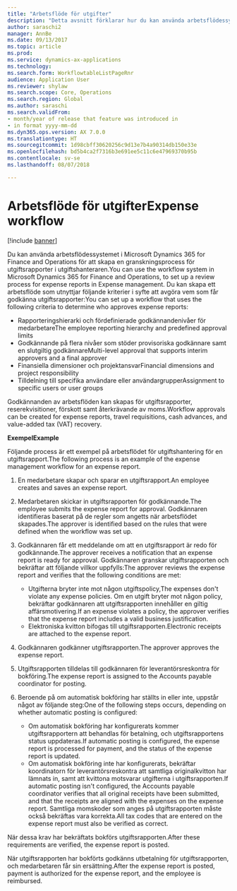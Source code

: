 ```yaml
---
title: "Arbetsflöde för utgifter"
description: "Detta avsnitt förklarar hur du kan använda arbetsflödessystemet i Microsoft Dynamics 365 for Finance and Operations för att skapa en granskningsprocess för utgiftsrapporter i utgiftshanteraren."
author: saraschi2
manager: AnnBe
ms.date: 09/13/2017
ms.topic: article
ms.prod: 
ms.service: dynamics-ax-applications
ms.technology: 
ms.search.form: WorkflowtableListPageRnr
audience: Application User
ms.reviewer: shylaw
ms.search.scope: Core, Operations
ms.search.region: Global
ms.author: saraschi
ms.search.validFrom:
- month/year of release that feature was introduced in
- in format yyyy-mm-dd
ms.dyn365.ops.version: AX 7.0.0
ms.translationtype: HT
ms.sourcegitcommit: 1d98cbff30620256c9d13e7b4a90314db150e33e
ms.openlocfilehash: bd5b4ca2f7316b3e691ee5c11c6e47969370b95b
ms.contentlocale: sv-se
ms.lasthandoff: 08/07/2018

---
```


# <a name="expense-workflow"></a><span data-ttu-id="3e07e-103">Arbetsflöde för utgifter</span><span class="sxs-lookup"><span data-stu-id="3e07e-103">Expense workflow</span></span>

[!include [banner](../includes/banner.md)]

<span data-ttu-id="3e07e-104">Du kan använda arbetsflödessystemet i Microsoft Dynamics 365 for Finance and Operations för att skapa en granskningsprocess för utgiftsrapporter i utgiftshanteraren.</span><span class="sxs-lookup"><span data-stu-id="3e07e-104">You can use the workflow system in Microsoft Dynamics 365 for Finance and Operations, to set up a review process for expense reports in Expense management.</span></span> <span data-ttu-id="3e07e-105">Du kan skapa ett arbetsflöde som utnyttjar följande kriterier i syfte att avgöra vem som får godkänna utgiftsrapporter:</span><span class="sxs-lookup"><span data-stu-id="3e07e-105">You can set up a workflow that uses the following criteria to determine who approves expense reports:</span></span>

- <span data-ttu-id="3e07e-106">Rapporteringshierarki och fördefinierade godkännandenivåer för medarbetare</span><span class="sxs-lookup"><span data-stu-id="3e07e-106">The employee reporting hierarchy and predefined approval limits</span></span>
- <span data-ttu-id="3e07e-107">Godkännande på flera nivåer som stöder provisoriska godkännare samt en slutgiltig godkännare</span><span class="sxs-lookup"><span data-stu-id="3e07e-107">Multi-level approval that supports interim approvers and a final approver</span></span>
- <span data-ttu-id="3e07e-108">Finansiella dimensioner och projektansvar</span><span class="sxs-lookup"><span data-stu-id="3e07e-108">Financial dimensions and project responsibility</span></span>
- <span data-ttu-id="3e07e-109">Tilldelning till specifika användare eller användargrupper</span><span class="sxs-lookup"><span data-stu-id="3e07e-109">Assignment to specific users or user groups</span></span>

<span data-ttu-id="3e07e-110">Godkännanden av arbetsflöden kan skapas för utgiftsrapporter, reserekvisitioner, förskott samt återkrävande av moms.</span><span class="sxs-lookup"><span data-stu-id="3e07e-110">Workflow approvals can be created for expense reports, travel requisitions, cash advances, and value-added tax (VAT) recovery.</span></span>

<span data-ttu-id="3e07e-111">**Exempel**</span><span class="sxs-lookup"><span data-stu-id="3e07e-111">**Example**</span></span>

<span data-ttu-id="3e07e-112">Följande process är ett exempel på arbetsflödet för utgiftshantering för en utgiftsrapport.</span><span class="sxs-lookup"><span data-stu-id="3e07e-112">The following process is an example of the expense management workflow for an expense report.</span></span>

1. <span data-ttu-id="3e07e-113">En medarbetare skapar och sparar en utgiftsrapport.</span><span class="sxs-lookup"><span data-stu-id="3e07e-113">An employee creates and saves an expense report.</span></span>
2. <span data-ttu-id="3e07e-114">Medarbetaren skickar in utgiftsrapporten för godkännande.</span><span class="sxs-lookup"><span data-stu-id="3e07e-114">The employee submits the expense report for approval.</span></span> <span data-ttu-id="3e07e-115">Godkännaren identifieras baserat på de regler som angetts när arbetsflödet skapades.</span><span class="sxs-lookup"><span data-stu-id="3e07e-115">The approver is identified based on the rules that were defined when the workflow was set up.</span></span>
3. <span data-ttu-id="3e07e-116">Godkännaren får ett meddelande om att en utgiftsrapport är redo för godkännande.</span><span class="sxs-lookup"><span data-stu-id="3e07e-116">The approver receives a notification that an expense report is ready for approval.</span></span> <span data-ttu-id="3e07e-117">Godkännaren granskar utgiftsrapporten och bekräftar att följande villkor uppfylls:</span><span class="sxs-lookup"><span data-stu-id="3e07e-117">The approver reviews the expense report and verifies that the following conditions are met:</span></span>

    - <span data-ttu-id="3e07e-118">Utgifterna bryter inte mot någon utgiftspolicy,</span><span class="sxs-lookup"><span data-stu-id="3e07e-118">The expenses don't violate any expense policies.</span></span> <span data-ttu-id="3e07e-119">Om en utgift bryter mot någon policy, bekräftar godkännaren att utgiftsrapporten innehåller en giltig affärsmotivering.</span><span class="sxs-lookup"><span data-stu-id="3e07e-119">If an expense violates a policy, the approver verifies that the expense report includes a valid business justification.</span></span>
    - <span data-ttu-id="3e07e-120">Elektroniska kvitton bifogas till utgiftsrapporten.</span><span class="sxs-lookup"><span data-stu-id="3e07e-120">Electronic receipts are attached to the expense report.</span></span>

4. <span data-ttu-id="3e07e-121">Godkännaren godkänner utgiftsrapporten.</span><span class="sxs-lookup"><span data-stu-id="3e07e-121">The approver approves the expense report.</span></span>
5. <span data-ttu-id="3e07e-122">Utgiftsrapporten tilldelas till godkännaren för leverantörsreskontra för bokföring.</span><span class="sxs-lookup"><span data-stu-id="3e07e-122">The expense report is assigned to the Accounts payable coordinator for posting.</span></span>
6. <span data-ttu-id="3e07e-123">Beroende på om automatisk bokföring har ställts in eller inte, uppstår något av följande steg:</span><span class="sxs-lookup"><span data-stu-id="3e07e-123">One of the following steps occurs, depending on whether automatic posting is configured:</span></span>

    - <span data-ttu-id="3e07e-124">Om automatisk bokföring har konfigurerats kommer utgiftsrapportern att behandlas för betalning, och utgiftsrapportens status uppdateras.</span><span class="sxs-lookup"><span data-stu-id="3e07e-124">If automatic posting is configured, the expense report is processed for payment, and the status of the expense report is updated.</span></span>
    - <span data-ttu-id="3e07e-125">Om automatisk bokföring inte har konfigurerats, bekräftar koordinatorn för leverantörsreskontra att samtliga originalkvitton har lämnats in, samt att kvittona motsvarar utgifterna i utgiftsrapporten.</span><span class="sxs-lookup"><span data-stu-id="3e07e-125">If automatic posting isn't configured, the Accounts payable coordinator verifies that all original receipts have been submitted, and that the receipts are aligned with the expenses on the expense report.</span></span> <span data-ttu-id="3e07e-126">Samtliga momskoder som anges på utgiftsrapporten måste också bekräftas vara korrekta.</span><span class="sxs-lookup"><span data-stu-id="3e07e-126">All tax codes that are entered on the expense report must also be verified as correct.</span></span>

<span data-ttu-id="3e07e-127">När dessa krav har bekräftats bokförs utgiftsrapporten.</span><span class="sxs-lookup"><span data-stu-id="3e07e-127">After these requirements are verified, the expense report is posted.</span></span>

<span data-ttu-id="3e07e-128">När utgiftsrapporten har bokförts godkänns utbetalning för utgiftsrapporten, och medarbetaren får sin ersättning.</span><span class="sxs-lookup"><span data-stu-id="3e07e-128">After the expense report is posted, payment is authorized for the expense report, and the employee is reimbursed.</span></span>

